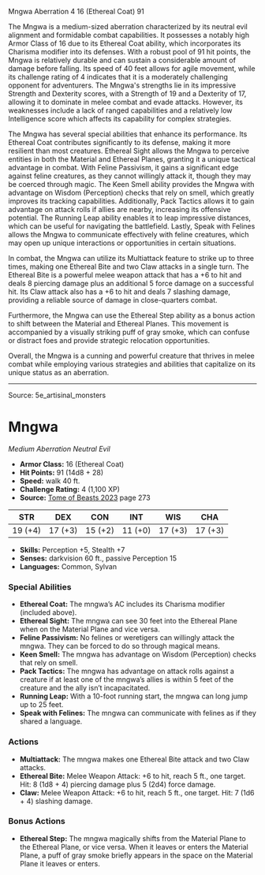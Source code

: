 <MonsterName/>Mngwa</MonsterName>
<CreatureType/>Aberration</CreatureType>
<CR/>4</CR>
<AC/>16 (Ethereal Coat)</AC>
<HP/>91</HP>
<summary>The Mngwa is a medium-sized aberration characterized by its neutral evil alignment and formidable combat capabilities. It possesses a notably high Armor Class of 16 due to its Ethereal Coat ability, which incorporates its Charisma modifier into its defenses. With a robust pool of 91 hit points, the Mngwa is relatively durable and can sustain a considerable amount of damage before falling. Its speed of 40 feet allows for agile movement, while its challenge rating of 4 indicates that it is a moderately challenging opponent for adventurers. The Mngwa's strengths lie in its impressive Strength and Dexterity scores, with a Strength of 19 and a Dexterity of 17, allowing it to dominate in melee combat and evade attacks. However, its weaknesses include a lack of ranged capabilities and a relatively low Intelligence score which affects its capability for complex strategies.</summary>

<detail>

The Mngwa has several special abilities that enhance its performance. Its Ethereal Coat contributes significantly to its defense, making it more resilient than most creatures. Ethereal Sight allows the Mngwa to perceive entities in both the Material and Ethereal Planes, granting it a unique tactical advantage in combat. With Feline Passivism, it gains a significant edge against feline creatures, as they cannot willingly attack it, though they may be coerced through magic. The Keen Smell ability provides the Mngwa with advantage on Wisdom (Perception) checks that rely on smell, which greatly improves its tracking capabilities. Additionally, Pack Tactics allows it to gain advantage on attack rolls if allies are nearby, increasing its offensive potential. The Running Leap ability enables it to leap impressive distances, which can be useful for navigating the battlefield. Lastly, Speak with Felines allows the Mngwa to communicate effectively with feline creatures, which may open up unique interactions or opportunities in certain situations.

In combat, the Mngwa can utilize its Multiattack feature to strike up to three times, making one Ethereal Bite and two Claw attacks in a single turn. The Ethereal Bite is a powerful melee weapon attack that has a +6 to hit and deals 8 piercing damage plus an additional 5 force damage on a successful hit. Its Claw attack also has a +6 to hit and deals 7 slashing damage, providing a reliable source of damage in close-quarters combat.

Furthermore, the Mngwa can use the Ethereal Step ability as a bonus action to shift between the Material and Ethereal Planes. This movement is accompanied by a visually striking puff of gray smoke, which can confuse or distract foes and provide strategic relocation opportunities.

Overall, the Mngwa is a cunning and powerful creature that thrives in melee combat while employing various strategies and abilities that capitalize on its unique status as an aberration.</detail>



---

Source: 5e_artisinal_monsters

# Mngwa

*Medium* *Aberration* *Neutral Evil*

- **Armor Class:** 16 (Ethereal Coat)
- **Hit Points:** 91 (14d8 + 28)
- **Speed:** walk 40 ft.
- **Challenge Rating:** 4 (1,100 XP)
- **Source:** [Tome of Beasts 2023](https://koboldpress.com/kpstore/product/tome-of-beasts-1-2023-edition/) page 273

| STR | DEX | CON | INT | WIS | CHA |
| --- | --- | --- | --- | --- | --- |
| 19 (+4) | 17 (+3) | 15 (+2) | 11 (+0) | 17 (+3) | 17 (+3) |

- **Skills:** Perception +5, Stealth +7
- **Senses:** darkvision 60 ft., passive Perception 15
- **Languages:** Common, Sylvan

### Special Abilities

- **Ethereal Coat:** The mngwa’s AC includes its Charisma modifier (included above).
- **Ethereal Sight:** The mngwa can see 30 feet into the Ethereal Plane when on the Material Plane and vice versa.
- **Feline Passivism:** No felines or weretigers can willingly attack the mngwa. They can be forced to do so through magical means.
- **Keen Smell:** The mngwa has advantage on Wisdom (Perception) checks that rely on smell.
- **Pack Tactics:** The mngwa has advantage on attack rolls against a creature if at least one of the mngwa’s allies is within 5 feet of the creature and the ally isn’t incapacitated.
- **Running Leap:** With a 10-foot running start, the mngwa can long jump up to 25 feet.
- **Speak with Felines:** The mngwa can communicate with felines as if they shared a language.

### Actions

- **Multiattack:** The mngwa makes one Ethereal Bite attack and two Claw attacks.
- **Ethereal Bite:** Melee Weapon Attack: +6 to hit, reach 5 ft., one target. Hit: 8 (1d8 + 4) piercing damage plus 5 (2d4) force damage.
- **Claw:** Melee Weapon Attack: +6 to hit, reach 5 ft., one target. Hit: 7 (1d6 + 4) slashing damage.

### Bonus Actions

- **Ethereal Step:** The mngwa magically shifts from the Material Plane to the Ethereal Plane, or vice versa. When it leaves or enters the Material Plane, a puff of gray smoke briefly appears in the space on the Material Plane it leaves or enters.


